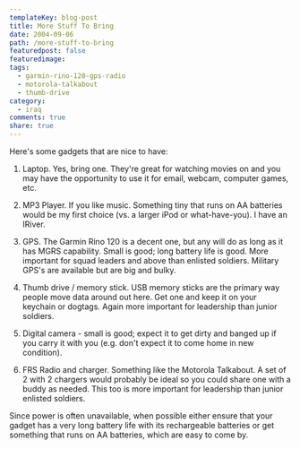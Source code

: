 ```yaml
---
templateKey: blog-post
title: More Stuff To Bring
date: 2004-09-06
path: /more-stuff-to-bring
featuredpost: false
featuredimage:
tags:
  - garmin-rino-120-gps-radio
  - motorola-talkabout
  - thumb-drive
category:
  - iraq
comments: true
share: true
---
```


Here's some gadgets that are nice to have:

1) Laptop. Yes, bring one. They're great for watching movies on and you may have the opportunity to use it for email, webcam, computer games, etc.

2) MP3 Player. If you like music. Something tiny that runs on AA batteries would be my first choice (vs. a larger iPod or what-have-you). I have an IRiver.

3) GPS. The Garmin Rino 120 is a decent one, but any will do as long as it has MGRS capability. Small is good; long battery life is good. More important for squad leaders and above than enlisted soldiers. Military GPS's are available but are big and bulky.

4) Thumb drive / memory stick. USB memory sticks are the primary way people move data around out here. Get one and keep it on your keychain or dogtags. Again more important for leadership than junior soldiers.

5) Digital camera - small is good; expect it to get dirty and banged up if you carry it with you (e.g. don't expect it to come home in new condition).

6) FRS Radio and charger. Something like the Motorola Talkabout. A set of 2 with 2 chargers would probably be ideal so you could share one with a buddy as needed. This too is more important for leadership than junior enlisted soldiers.

Since power is often unavailable, when possible either ensure that your gadget has a very long battery life with its rechargeable batteries or get something that runs on AA batteries, which are easy to come by.

